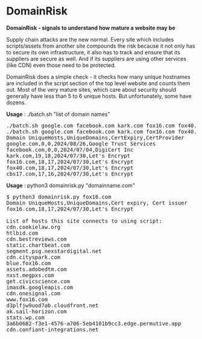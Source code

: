 # DomainRisk

**DomainRisk - signals to understand how mature a website may be**

Supply chain attacks are the new normal. Every site which includes scripts/assets from another site compounds the risk because it not only has to secure its own infrastructure, it also has to track and ensure that its suppliers are secure as well. And if its suppliers are using other services (like CDN) even those need to be protected. 

DomainRisk does a simple check - it checks how many unique hostnames are included in the script section of the top level website and counts them out. Most of the very mature sites, which care about security should generally have less than 5 to 6 unique hosts. But unfortunately, some have dozens.

**Usage** : ./batch.sh "list of domain names"
<pre>
./batch.sh google.com facebook.com kark.com fox16.com fox40.com cbs17.com 
./batch.sh google.com facebook.com kark.com fox16.com fox40.com cbs17.com 
Domain UniqueHosts,UniqueDomains,CertExpiry,CertProvider
google.com,0,0,2024/08/26,Google Trust Services
facebook.com,0,0,2024/07/04,DigiCert Inc
kark.com,19,18,2024/07/30,Let's Encrypt
fox16.com,18,17,2024/07/30,Let's Encrypt
fox40.com,18,17,2024/07/30,Let's Encrypt
cbs17.com,17,16,2024/07/30,Let's Encrypt
</pre>

**Usage** : python3 domainrisk.py "domainname.com"
<pre>
$ python3 domainrisk.py fox16.com
Domain UniqueHosts,UniqueDomains,Cert expiry, Cert issuer
fox16.com,18,17,2024/07/30,Let's Encrypt

List of hosts this site connects to using script:
cdn.cookielaw.org
htlbid.com
cdn.bestreviews.com
static.chartbeat.com
segment.psg.nexstardigital.net
cdn.cityspark.com
blue.fox16.com
assets.adobedtm.com
nxst.megpxs.com
get.civicscience.com
imasdk.googleapis.com
cdn.onesignal.com
www.fox16.com
d3plfjw9uod7ab.cloudfront.net
ak.sail-horizon.com
stats.wp.com
3a6b0682-f3e1-4576-a706-5eb4101b9cc3.edge.permutive.app
cdn.confiant-integrations.net
</pre>
